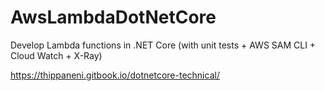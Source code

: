 # AwsLambdaDotNetCore
Develop Lambda functions in .NET Core (with unit tests + AWS SAM CLI + Cloud Watch + X-Ray)

https://thippaneni.gitbook.io/dotnetcore-technical/
